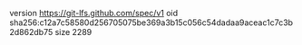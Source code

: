 version https://git-lfs.github.com/spec/v1
oid sha256:c12a7c58580d256705075be369a3b15c056c54dadaa9aceac1c7c3b2d862db75
size 2289
